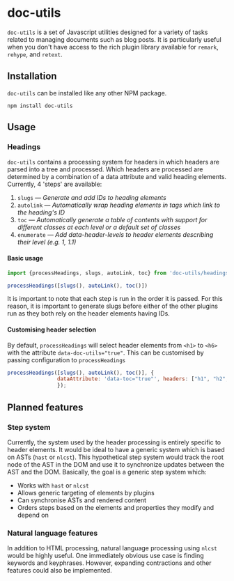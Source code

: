 # doc-utils

`doc-utils` is a set of Javascript utilities designed for a variety of tasks related to managing documents such as blog posts. It is particularly useful when
you don't have access to the rich plugin library available for `remark`, `rehype`, and `retext`.

## Installation
`doc-utils` can be installed like any other NPM package.

`npm install doc-utils`

## Usage 

### Headings
`doc-utils` contains a processing system for headers in which headers are parsed into a tree and processed. Which headers are processed are determined by a combination of a data attribute and valid heading elements. Currently, 4 'steps' are available:
1. `slugs` — *Generate and add IDs to heading elements*
2. `autolink` — *Automatically wrap heading elements in <a> tags which link to the heading's ID*
3. `toc` — *Automatically generate a table of contents with support for different classes at each level or a default set of classes*
4. `enumerate` — *Add data-header-levels to header elements describing their level (e.g. 1, 1.1)*

#### Basic usage

```js
import {processHeadings, slugs, autoLink, toc} from 'doc-utils/headings.js'

processHeadings([slugs(), autoLink(), toc()])
```
It is important to note that each step is run in the order it is passed. For this reason, it is important to generate slugs before either of the other plugins run as they both rely on the header elements having IDs.

#### Customising header selection
By default, `processHeadings` will select header elements from `<h1>` to `<h6>` with the attribute `data-doc-utils="true"`. This can be customised by passing configuration to `processHeadings`
```js
processHeadings([slugs(), autoLink(), toc()], {
                dataAttribute: 'data-toc="true"', headers: ["h1", "h2", "h3"]
                });
```


## Planned features

### Step system
Currently, the system used by the header processing is entirely specific to header elements. It would be ideal to have a generic system which is based on ASTs (`hast` or `nlcst`). This hypothetical step system would track the root node of the AST in the DOM and use it to synchronize updates between the AST and the DOM.
Basically, the goal is a generic step system which:
- Works with `hast` or `nlcst`
- Allows generic targeting of elements by plugins
- Can synchronise ASTs and rendered content
- Orders steps based on the elements and properties they modify and depend on

### Natural language features
In addition to HTML processing, natural language processing using `nlcst` would be highly useful. One immediately obvious use case is finding keywords and keyphrases. However, expanding contractions and other features could also be implemented.

